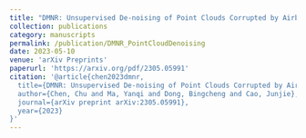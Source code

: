 ```yaml
---
title: "DMNR: Unsupervised De-noising of Point Clouds Corrupted by Airborne Particles"
collection: publications
category: manuscripts
permalink: /publication/DMNR_PointCloudDenoising
date: 2023-05-10
venue: 'arXiv Preprints'
paperurl: 'https://arxiv.org/pdf/2305.05991'
citation: '@article{chen2023dmnr,
  title={DMNR: Unsupervised De-noising of Point Clouds Corrupted by Airborne Particles},
  author={Chen, Chu and Ma, Yanqi and Dong, Bingcheng and Cao, Junjie},
  journal={arXiv preprint arXiv:2305.05991},
  year={2023}
}'
---
```

